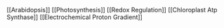 [[Arabidopsis]]
[[Photosynthesis]]
[[Redox Regulation]]
[[Chloroplast Atp Synthase]]
[[Electrochemical Proton Gradient]]
